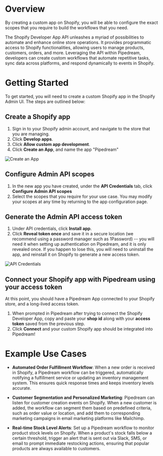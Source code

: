 # Overview
By creating a custom app on Shopify, you will be able to configure the exact scopes that you require to build the workflows that you need.

The Shopify Developer App API unleashes a myriad of possibilities to automate and enhance online store operations. It provides programmatic access to Shopify functionalities, allowing users to manage products, customers, orders, and more. Leveraging the API within Pipedream, developers can create custom workflows that automate repetitive tasks, sync data across platforms, and respond dynamically to events in Shopify.

# Getting Started

To get started, you will need to create a custom Shopify app in the Shopify Admin UI. The steps are outlined below:

## Create a Shopify app
1. Sign in to your Shopify admin account, and navigate to the store that you are managing. 
2. Click **Develop apps**.
3. Click **Allow custom app development**.
4. Click **Create an App**, and name the app "Pipedream"

  ![Create an App](https://res.cloudinary.com/dpenc2lit/image/upload/v1688060015/Screenshot_2023-06-29_at_10.11.43_AM_unkom4.png)

## Configure Admin API scopes
1. In the new app you have created, under the **API Credentials** tab, click **Configure Admin API scopes**
2. Select the scopes that you require for your use case. You may modify your scopes at any time by returning to the app configuration page.

## Generate the Admin API access token
1. Under API credentials, click **Install app**.
2. Click **Reveal token once** and save it in a secure location (we recommend using a password manager such as 1Password) -- you will need it when setting up authentication on Pipedream, and it is only revealed once. If you happen to lose this, you will need to uninstall the app, and reinstall it on Shopify to generate a new access token.

  ![API Credentials](https://res.cloudinary.com/dpenc2lit/image/upload/v1688061470/Screenshot_2023-06-29_at_10.54.53_AM_jta5gc.png)

## Connect your Shopify app with Pipedream using your access token

At this point, you should have a Pipedream App connected to your Shopify store, and a long-lived access token.

1. When prompted in Pipedream after trying to connect the Shopify Developer App, copy and paste your **shop id** along with your **access token** saved from the previous step.
2. Click **Connect** and your custom Shopify app should be integrated into Pipedream!

# Example Use Cases

- **Automated Order Fulfillment Workflow**: When a new order is received in Shopify, a Pipedream workflow can be triggered, automatically notifying a fulfillment service or updating an inventory management system. This ensures quick response times and keeps inventory levels accurate.

- **Customer Segmentation and Personalized Marketing**: Pipedream can listen for customer creation events on Shopify. When a new customer is added, the workflow can segment them based on predefined criteria, such as order value or location, and add them to corresponding marketing campaigns in email marketing platforms like Mailchimp.

- **Real-time Stock Level Alerts**: Set up a Pipedream workflow to monitor product stock levels on Shopify. When a product's stock falls below a certain threshold, trigger an alert that is sent out via Slack, SMS, or email to prompt immediate restocking actions, ensuring that popular products are always available to customers.
